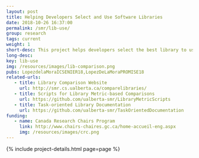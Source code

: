 ```yaml
---
layout: post
title: Helping Developers Select and Use Software Libraries
date: 2018-10-26 16:37:00
permalink: /smr/lib-use/
group: research
tags: current
weight: 1
short-desc: This project helps developers select the best library to use based on their current task and needs. We explore how we can mine software repositories to extract information that can be used to compare libraries and their corresponding APIs. 
long-desc:
key: lib-use
img: /resources/images/lib-comparison.png
pubs: LopezdelaMoraICSENIER18,LopezDeLaMoraPROMISE18
related-urls:
   - title: Library Comparison Website
     url: http://smr.cs.ualberta.ca/comparelibraries/
   - title: Scripts for Library Metric-based Comparisons
     url: https://github.com/ualberta-smr/LibraryMetricScripts
   - title: Task-oriented Library Documentation
     url: https://github.com/ualberta-smr/TaskOrientedDocumentation
funding:
   - name: Canada Research Chairs Program
     link: http://www.chairs-chaires.gc.ca/home-accueil-eng.aspx
     img: /resources/images/crc.png
---
```


{% include project-details.html page=page %}

